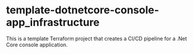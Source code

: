 # template-dotnetcore-console-app_infrastructure

This is a template Terraform project that creates a CI/CD pipeline for a .Net Core console application.